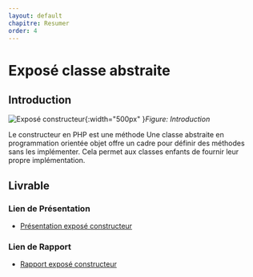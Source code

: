 ```yaml
---
layout: default
chapitre: Resumer
order: 4
---
```


# Exposé classe abstraite
<!-- new slide -->
## Introduction 
![Exposé constructeur](/lab-poo/exposé-abstract-class/images/introduction.jpg){:width="500px" }*Figure: Introduction*

<!-- note -->

Le constructeur en PHP est une méthode Une classe abstraite en programmation orientée objet offre un cadre pour définir des méthodes sans les implémenter. Cela permet aux classes enfants de fournir leur propre implémentation.

<!-- new slide -->

## Livrable 

### Lien de Présentation
- [Présentation exposé constructeur](/lab-poo/exposé-abstract-class/presentation.html)

### Lien de Rapport
- [Rapport exposé constructeur](/lab-poo/exposé-abstract-class/rapport.html)


<!-- new slide -->


